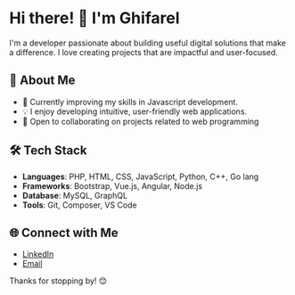 # Hi there! 👋 I'm Ghifarel

I'm a developer passionate about building useful digital solutions that make a difference. I love creating projects that are impactful and user-focused.

## 🚀 About Me

- 🌱 Currently improving my skills in Javascript development.
- 💡 I enjoy developing intuitive, user-friendly web applications.
- 🤝 Open to collaborating on projects related to web programming

## 🛠️ Tech Stack

- **Languages**: PHP, HTML, CSS, JavaScript, Python, C++, Go lang
- **Frameworks**: Bootstrap, Vue.js, Angular, Node.js
- **Database**: MySQL, GraphQL
- **Tools**: Git, Composer, VS Code

## 🌐 Connect with Me

- [LinkedIn](https://www.linkedin.com/in/ghifarelahnaf/)
- [Email](mailto:ghifarel62@gmail.com)

Thanks for stopping by! 😊
